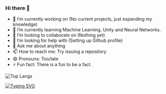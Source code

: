 ### Hi there 👋



- 🔭 I’m currently working on (No current projects, just expanding my knowledge)
- 🌱 I’m currently learning Machine Learning, Unity and Neural Networks.
- 👯 I’m looking to collaborate on (Nothing yet)
- 🤔 I’m looking for help with (Setting up Github profile)
- 💬 Ask me about anything
- 📫 How to reach me: Try issuing a repository
- 😄 Pronouns: Too/late
- ⚡ Fun fact: There is a fun to be a fact.

![Top Langs](https://github-readme-stats.vercel.app/api/top-langs/?username=Python840&layout=compact)

[![Typing SVG](https://readme-typing-svg.demolab.com?font=Fira+Code&pause=1000&random=false&width=435&lines=AI%2C+ML%2C+DL+enthusiast.;Former+Unity+dev%2C+switched+to+Unreal)](https://git.io/typing-svg)
